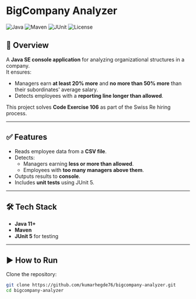 # BigCompany Analyzer

![Java](https://img.shields.io/badge/Java-11%2B-blue)
![Maven](https://img.shields.io/badge/Maven-Build-brightgreen)
![JUnit](https://img.shields.io/badge/Tested%20with-JUnit5-green)
![License](https://img.shields.io/badge/license-MIT-lightgrey)

## 📌 Overview
A **Java SE console application** for analyzing organizational structures in a company.  
It ensures:
- Managers earn **at least 20% more** and **no more than 50% more** than their subordinates' average salary.
- Detects employees with a **reporting line longer than allowed**.

This project solves **Code Exercise 106** as part of the Swiss Re hiring process.

---

## ✅ Features
- Reads employee data from a **CSV file**.
- Detects:
  - Managers earning **less or more than allowed**.
  - Employees with **too many managers above them**.
- Outputs results to **console**.
- Includes **unit tests** using JUnit 5.

---

## 🛠️ Tech Stack
- **Java 11+**
- **Maven**
- **JUnit 5** for testing

---

## ▶️ How to Run
Clone the repository:
```bash
git clone https://github.com/kumarhegde76/bigcompany-analyzer.git
cd bigcompany-analyzer
